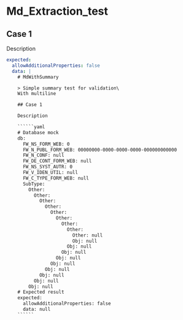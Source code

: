 # Md_Extraction_test

## Case 1

Description

``````yaml
expected:
  allowAdditionalProperties: false
  data: |
    # MdWithSummary

    > Simple summary test for validation\
    With multiline

    ## Case 1

    Description

    ``````yaml
    # Database mock
    db:
      FW_NS_FORM_WEB: 0
      FW_N_PUBL_FORM_WEB: 00000000-0000-0000-0000-000000000000
      FW_N_CONF: null
      FW_DE_CONT_FORM_WEB: null
      FW_NS_SYST_AUTR: 0
      FW_V_IDEN_UTIL: null
      FW_C_TYPE_FORM_WEB: null
      SubType: 
        Other: 
          Other: 
            Other: 
              Other: 
                Other: 
                  Other: 
                    Other: 
                      Other: 
                        Other: null
                        Obj: null
                      Obj: null
                    Obj: null
                  Obj: null
                Obj: null
              Obj: null
            Obj: null
          Obj: null
        Obj: null
    # Expected result
    expected:
      allowAdditionalProperties: false
      data: null
    ``````
``````